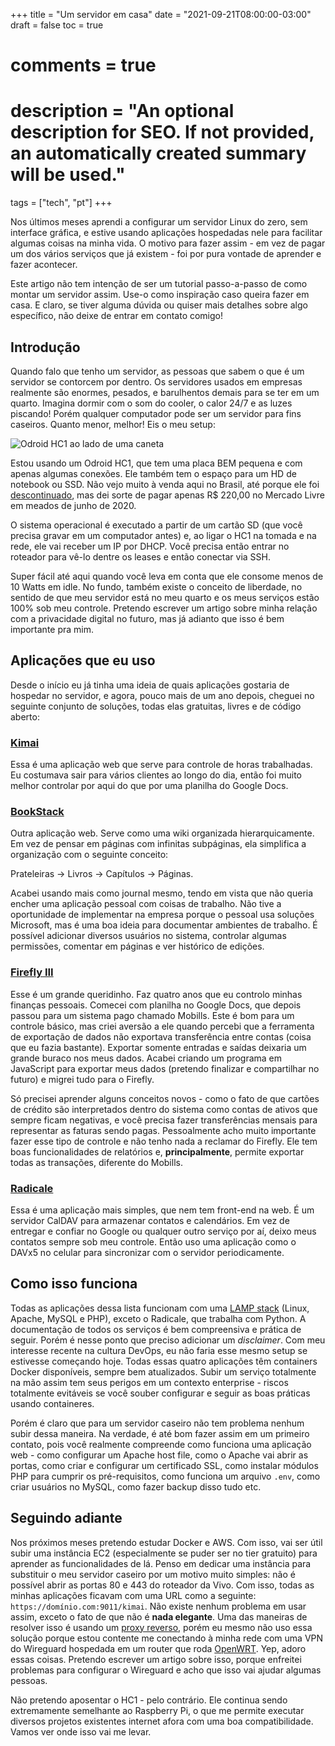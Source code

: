 +++
title = "Um servidor em casa"
date = "2021-09-21T08:00:00-03:00"
draft = false
toc = true
# comments = true
# description = "An optional description for SEO. If not provided, an automatically created summary will be used."

tags = ["tech", "pt"]
+++

Nos últimos meses aprendi a configurar um servidor Linux do zero, sem interface gráfica, e estive usando aplicações hospedadas nele para facilitar algumas coisas na minha vida. O motivo para fazer assim - em vez de pagar um dos vários serviços que já existem - foi por pura vontade de aprender e fazer acontecer.

Este artigo não tem intenção de ser um tutorial passo-a-passo de como montar um servidor assim. Use-o como inspiração caso queira fazer em casa. E claro, se tiver alguma dúvida ou quiser mais detalhes sobre algo específico, não deixe de entrar em contato comigo!

## Introdução

Quando falo que tenho um servidor, as pessoas que sabem o que é um servidor se contorcem por dentro. Os servidores usados em empresas realmente são enormes, pesados, e barulhentos demais para se ter em um quarto. Imagina dormir com o som do cooler, o calor 24/7 e as luzes piscando! Porém qualquer computador pode ser um servidor para fins caseiros. Quanto menor, melhor! Eis o meu setup:

![Odroid HC1 ao lado de uma caneta](/images/servidor-em-casa/img1.jpg)

Estou usando um Odroid HC1, que tem uma placa BEM pequena e com apenas algumas conexões. Ele também tem o espaço para um HD de notebook ou SSD. Não vejo muito à venda aqui no Brasil, até porque ele foi [descontinuado](https://www.hardkernel.com/shop/odroid-hc1-home-cloud-one/), mas dei sorte de pagar apenas R$ 220,00 no Mercado Livre em meados de junho de 2020.

O sistema operacional é executado a partir de um cartão SD (que você precisa gravar em um computador antes) e, ao ligar o HC1 na tomada e na rede, ele vai receber um IP por DHCP. Você precisa então entrar no roteador para vê-lo dentre os leases e então conectar via SSH.

Super fácil até aqui quando você leva em conta que ele consome menos de 10 Watts em idle. No fundo, também existe o conceito de liberdade, no sentido de que meu servidor está no meu quarto e os meus serviços estão 100% sob meu controle. Pretendo escrever um artigo sobre minha relação com a privacidade digital no futuro, mas já adianto que isso é bem importante pra mim.

## Aplicações que eu uso

Desde o início eu já tinha uma ideia de quais aplicações gostaria de hospedar no servidor, e agora, pouco mais de um ano depois, cheguei no seguinte conjunto de soluções, todas elas gratuitas, livres e de código aberto:

### [Kimai](https://www.kimai.org/)

Essa é uma aplicação web que serve para controle de horas trabalhadas. Eu costumava sair para vários clientes ao longo do dia, então foi muito melhor controlar por aqui do que por uma planilha do Google Docs.

### [BookStack](https://www.bookstackapp.com/)

Outra aplicação web. Serve como uma wiki organizada hierarquicamente. Em vez de pensar em páginas com infinitas subpáginas, ela simplifica a organização com o seguinte conceito:

Prateleiras -> Livros -> Capítulos -> Páginas.

Acabei usando mais como journal mesmo, tendo em vista que não queria encher uma aplicação pessoal com coisas de trabalho. Não tive a oportunidade de implementar na empresa porque o pessoal usa soluções Microsoft, mas é uma boa ideia para documentar ambientes de trabalho. É possível adicionar diversos usuários no sistema, controlar algumas permissões, comentar em páginas e ver histórico de edições.

### [Firefly III](https://www.firefly-iii.org/)

Esse é um grande queridinho. Faz quatro anos que eu controlo minhas finanças pessoais. Comecei com planilha no Google Docs, que depois passou para um sistema pago chamado Mobills. Este é bom para um controle básico, mas criei aversão a ele quando percebi que a ferramenta de exportação de dados não exportava transferência entre contas (coisa que eu fazia bastante). Exportar somente entradas e saídas deixaria um grande buraco nos meus dados. Acabei criando um programa em JavaScript para exportar meus dados (pretendo finalizar e compartilhar no futuro) e migrei tudo para o Firefly.

Só precisei aprender alguns conceitos novos - como o fato de que cartões de crédito são interpretados dentro do sistema como contas de ativos que sempre ficam negativas, e você precisa fazer transferências mensais para representar as faturas sendo pagas. Pessoalmente acho muito importante fazer esse tipo de controle e não tenho nada a reclamar do Firefly. Ele tem boas funcionalidades de relatórios e, **principalmente**, permite exportar todas as transações, diferente do Mobills.

### [Radicale](https://radicale.org/3.0.html)

Essa é uma aplicação mais simples, que nem tem front-end na web. É um servidor CalDAV para armazenar contatos e calendários. Em vez de entregar e confiar no Google ou qualquer outro serviço por aí, deixo meus contatos sempre sob meu controle. Então uso uma aplicação como o DAVx5 no celular para sincronizar com o servidor periodicamente.

## Como isso funciona

Todas as aplicações dessa lista funcionam com uma [LAMP stack](https://www.ibm.com/cloud/learn/lamp-stack-explained) (Linux, Apache, MySQL e PHP), exceto o Radicale, que trabalha com Python. A documentação de todos os serviços é bem compreensiva e prática de seguir. Porém é nesse ponto que preciso adicionar um *disclaimer*. Com meu interesse recente na cultura DevOps, eu não faria esse mesmo setup se estivesse começando hoje. Todas essas quatro aplicações têm containers Docker disponíveis, sempre bem atualizados. Subir um serviço totalmente na mão assim tem seus perigos em um contexto enterprise - riscos totalmente evitáveis se você souber configurar e seguir as boas práticas usando containeres.

Porém é claro que para um servidor caseiro não tem problema nenhum subir dessa maneira. Na verdade, é até bom fazer assim em um primeiro contato, pois você realmente compreende como funciona uma aplicação web - como configurar um Apache host file, como o Apache vai abrir as portas, como criar e configurar um certificado SSL, como instalar módulos PHP para cumprir os pré-requisitos, como funciona um arquivo `.env`, como criar usuários no MySQL, como fazer backup disso tudo etc.

## Seguindo adiante

Nos próximos meses pretendo estudar Docker e AWS. Com isso, vai ser útil subir uma instância EC2 (especialmente se puder ser no tier gratuito) para aprender as funcionalidades de lá. Penso em dedicar uma instância para substituir o meu servidor caseiro por um motivo muito simples: não é possível abrir as portas 80 e 443 do roteador da Vivo. Com isso, todas as minhas aplicações ficavam com uma URL como a seguinte: `https://domínio.com:9011/kimai`. Não existe nenhum problema em usar assim, exceto o fato de que não é **nada elegante**. Uma das maneiras de resolver isso é usando um [proxy reverso](/blog/proxy-reverso), porém eu mesmo não uso essa solução porque estou contente me conectando à minha rede com uma VPN do Wireguard hospedada em um router que roda [OpenWRT](https://openwrt.org/). Yep, adoro essas coisas. Pretendo escrever um artigo sobre isso, porque enfreitei problemas para configurar o Wireguard e acho que isso vai ajudar algumas pessoas.

Não pretendo aposentar o HC1 - pelo contrário. Ele continua sendo extremamente semelhante ao Raspberry Pi, o que me permite executar diversos projetos existentes internet afora com uma boa compatibilidade. Vamos ver onde isso vai me levar.